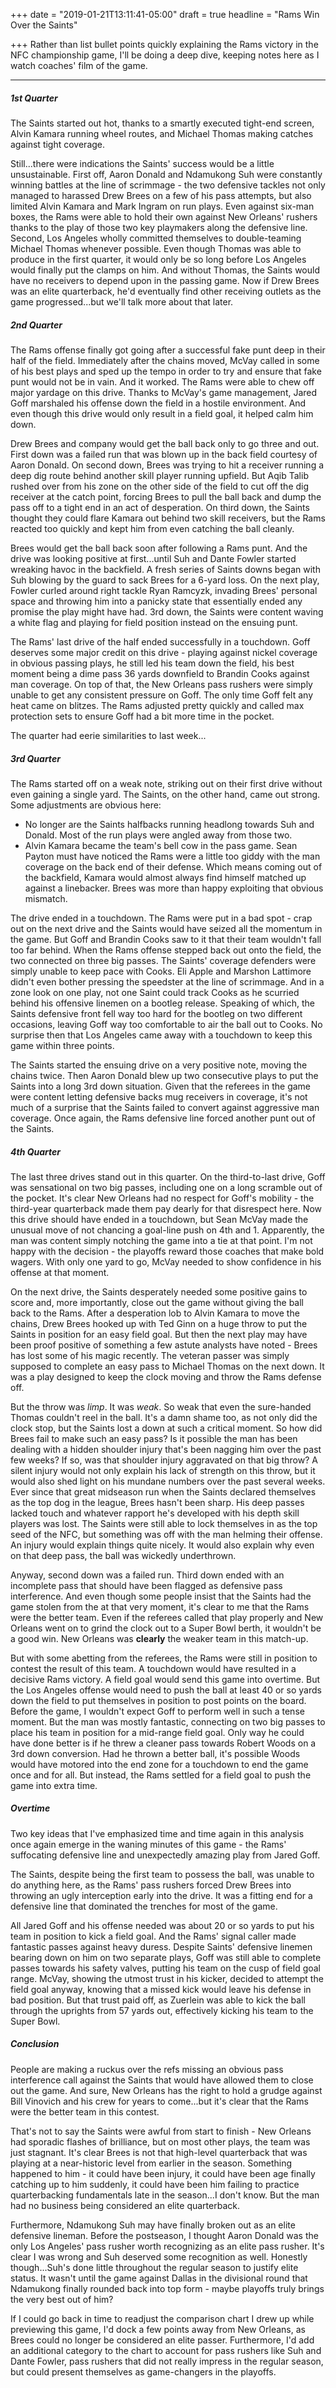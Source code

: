 +++
date = "2019-01-21T13:11:41-05:00"
draft = true
headline = "Rams Win Over the Saints"

+++
Rather than list bullet points quickly explaining the Rams victory in the NFC championship game, I'll be doing a deep dive, keeping notes here as I watch coaches' film of the game.

***

##### 1st Quarter

The Saints started out hot, thanks to a smartly executed tight-end screen, Alvin Kamara running wheel routes, and Michael Thomas making catches against tight coverage.

Still...there were indications the Saints' success would be a little unsustainable. First off, Aaron Donald and Ndamukong Suh were constantly winning battles at the line of scrimmage - the two defensive tackles not only managed to harassed Drew Brees on a few of his pass attempts, but also limited Alvin Kamara and Mark Ingram on run plays. Even against six-man boxes, the Rams were able to hold their own against New Orleans' rushers thanks to the play of those two key playmakers along the defensive line. Second, Los Angeles wholly committed themselves to double-teaming Michael Thomas whenever possible. Even though Thomas was able to produce in the first quarter, it would only be so long before Los Angeles would finally put the clamps on him.  And without Thomas, the Saints would have no receivers to depend upon in the passing game. Now if Drew Brees was an elite quarterback, he'd eventually find other receiving outlets as the game progressed...but we'll talk more about that later.

##### 2nd Quarter

The Rams offense finally got going after a successful fake punt deep in their half of the field. Immediately after the chains moved, McVay called in some of his best plays and sped up the tempo in order to try and ensure that fake punt would not be in vain. And it worked. The Rams were able to chew off major yardage on this drive. Thanks to McVay's game management, Jared Goff marshaled his offense down the field in a hostile environment. And even though this drive would only result in a field goal, it helped calm him down.

Drew Brees and company would get the ball back only to go three and out. First down was a failed run that was blown up in the back field courtesy of Aaron Donald. On second down, Brees was trying to hit a receiver running a deep dig route behind another skill player running upfield. But Aqib Talib rushed over from his zone on the other side of the field to cut off the dig receiver at the catch point, forcing Brees to pull the ball back and dump the pass off to a tight end in an act of desperation. On third down, the Saints thought they could flare Kamara out behind two skill receivers, but the Rams reacted too quickly and kept him from even catching the ball cleanly.

Brees would get the ball back soon after following a Rams punt. And the drive was looking positive at first...until Suh and Dante Fowler started wreaking havoc in the backfield. A fresh series of Saints downs began with Suh blowing by the guard to sack Brees for a 6-yard loss. On the next play, Fowler curled around right tackle Ryan Ramcyzk, invading Brees' personal space and throwing him into a panicky state that essentially ended any promise the play might have had. 3rd down, the Saints were content waving a white flag and playing for field position instead on the ensuing punt.

The Rams' last drive of the half ended successfully in a touchdown. Goff deserves some major credit on this drive - playing against nickel coverage in obvious passing plays, he still led his team down the field, his best moment being a dime pass 36 yards downfield to Brandin Cooks against man coverage. On top of that, the New Orleans pass rushers were simply unable to get any consistent pressure on Goff. The only time Goff felt any heat came on blitzes. The Rams adjusted pretty quickly and called max protection sets to ensure Goff had a bit more time in the pocket.

The quarter had eerie similarities to last week...

##### 3rd Quarter

The Rams started off on a weak note, striking out on their first drive without even gaining a single yard. The Saints, on the other hand, came out strong. Some adjustments are obvious here:

* No longer are the Saints halfbacks running headlong towards Suh and Donald. Most of the run plays were angled away from those two.
* Alvin Kamara became the team's bell cow in the pass game. Sean Payton must have noticed the Rams were a little too giddy with the man coverage on the back end of their defense. Which means coming out of the backfield, Kamara would almost always find himself matched up against a linebacker. Brees was more than happy exploiting that obvious mismatch.

The drive ended in a touchdown. The Rams were put in a bad spot - crap out on the next drive and the Saints would have seized all the momentum in the game. But Goff and Brandin Cooks saw to it that their team wouldn't fall too far behind. When the Rams offense stepped back out onto the field, the two connected on three big passes. The Saints' coverage defenders were simply unable to keep pace with Cooks. Eli Apple and Marshon Lattimore didn't even bother pressing the speedster at the line of scrimmage. And in a zone look on one play, not one Saint could track Cooks as he scurried behind his offensive linemen on a bootleg release. Speaking of which, the Saints defensive front fell way too hard for the bootleg on two different occasions, leaving Goff way too comfortable to air the ball out to Cooks.  No surprise then that Los Angeles came away with a touchdown to keep this game within three points.

The Saints started the ensuing drive on a very positive note, moving the chains twice. Then Aaron Donald blew up two consecutive plays to put the Saints into a long 3rd down situation. Given that the referees in the game were content letting defensive backs mug receivers in coverage, it's not much of a surprise that the Saints failed to convert against aggressive man coverage. Once again, the Rams defensive line forced another punt out of the Saints.

##### 4th Quarter

The last three drives stand out in this quarter. On the third-to-last drive, Goff was sensational on two big passes, including one on a long scramble out of the pocket. It's clear New Orleans had no respect for Goff's mobility - the third-year quarterback made them pay dearly for that disrespect here. Now this drive should have ended in a touchdown, but Sean McVay made the unusual move of not chancing a goal-line push on 4th and 1. Apparently, the man was content simply notching the game into a tie at that point. I'm not happy with the decision - the playoffs reward those coaches that make bold wagers. With only one yard to go, McVay needed to show confidence in his offense at that moment.

On the next drive, the Saints desperately needed some positive gains to score and, more importantly, close out the game without giving the ball back to the Rams. After a desperation lob to Alvin Kamara to move the chains, Drew Brees hooked up with Ted Ginn on a huge throw to put the Saints in position for an easy field goal. But then the next play may have been proof positive of something a few astute analysts have noted - Brees has lost some of his magic recently. The veteran passer was simply supposed to complete an easy pass to Michael Thomas on the next down. It was a play designed to keep the clock moving and throw the Rams defense off.

But the throw was _limp_. It was _weak_. So weak that even the sure-handed Thomas couldn't reel in the ball. It's a damn shame too, as not only did the clock stop, but the Saints lost a down at such a critical moment. So how did Brees fail to make such an easy pass? Is it possible the man has been dealing with a hidden shoulder injury that's been nagging him over the past few weeks? If so, was that shoulder injury aggravated on that big throw? A silent injury would not only explain his lack of strength on this throw, but it would also shed light on his mundane numbers over the past several weeks. Ever since that great midseason run when the Saints declared themselves as the top dog in the league, Brees hasn't been sharp. His deep passes lacked touch and whatever rapport he's developed with his depth skill players was lost.  The Saints were still able to lock themselves in as the top seed of the NFC, but something was off with the man helming their offense. An injury would explain things quite nicely. It would also explain why even on that deep pass, the ball was wickedly underthrown.

Anyway, second down was a failed run. Third down ended with an incomplete pass that should have been flagged as defensive pass interference. And even though some people insist that the Saints had the game stolen from the at that very moment, it's clear to me that the Rams were the better team. Even if the referees called that play properly and New Orleans went on to grind the clock out to a Super Bowl berth, it wouldn't be a good win. New Orleans was **clearly** the weaker team in this match-up.

But with some abetting from the referees, the Rams were still in position to contest the result of this team. A touchdown would have resulted in a decisive Rams victory. A field goal would send this game into overtime.  But the Los Angeles offense would need to push the ball at least 40 or so yards down the field to put themselves in position to post points on the board.  Before the game, I wouldn't expect Goff to perform well in such a tense moment. But the man was mostly fantastic, connecting on two big passes to place his team in position for a mid-range field goal. Only way he could have done better is if he threw a cleaner pass towards Robert Woods on a 3rd down conversion. Had he thrown a better ball, it's possible Woods would have motored into the end zone for a touchdown to end the game once and for all. But instead, the Rams settled for a field goal to push the game into extra time.

##### Overtime

Two key ideas that I've emphasized time and time again in this analysis once again emerge in the waning minutes of this game - the Rams' suffocating defensive line and unexpectedly amazing play from Jared Goff.

The Saints, despite being the first team to possess the ball, was unable to do anything here, as the Rams' pass rushers forced Drew Brees into throwing an ugly interception early into the drive. It was a fitting end for a defensive line that dominated the trenches for most of the game.

All Jared Goff and his offense needed was about 20 or so yards to put his team in position to kick a field goal. And the Rams' signal caller made fantastic passes against heavy duress. Despite Saints' defensive linemen bearing down on him on two separate plays, Goff was still able to complete passes towards his safety valves, putting his team on the cusp of field goal range. McVay, showing the utmost trust in his kicker, decided to attempt the field goal anyway, knowing that a missed kick would leave his defense in bad position. But that trust paid off, as Zuerlein was able to kick the ball through the uprights from 57 yards out, effectively kicking his team to the Super Bowl.

##### Conclusion

People are making a ruckus over the refs missing an obvious pass interference call against the Saints that would have allowed them to close out the game. And sure, New Orleans has the right to hold a grudge against Bill Vinovich and his crew for years to come...but it's clear that the Rams were the better team in this contest. 

That's not to say the Saints were awful from start to finish - New Orleans had sporadic flashes of brilliance, but on most other plays, the team was just stagnant. It's clear Brees is not that high-level quarterback that was playing at a near-historic level from earlier in the season. Something happened to him - it could have been injury, it could have been age finally catching up to him suddenly, it could have been him failing to practice quarterbacking fundamentals late in the season...I don't know. But the man had no business being considered an elite quarterback. 

Furthermore, Ndamukong Suh may have finally broken out as an elite defensive lineman. Before the postseason, I thought Aaron Donald was the only Los Angeles' pass rusher worth recognizing as an elite pass rusher. It's clear I was wrong and Suh deserved some recognition as well. Honestly though...Suh's done little throughout the regular season to justify elite status. It wasn't until the game against Dallas in the divisional round that Ndamukong finally rounded back into top form - maybe playoffs truly brings the very best out of him?

If I could go back in time to readjust the comparison chart I drew up while previewing this game, I'd dock a few points away from New Orleans, as Brees could no longer be considered an elite passer. Furthermore, I'd add an additional category to the chart to account for pass rushers like Suh and Dante Fowler, pass rushers that did not really impress in the regular season, but could present themselves as game-changers in the playoffs.